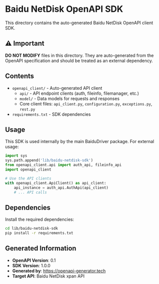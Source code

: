 # Baidu NetDisk OpenAPI SDK

This directory contains the auto-generated Baidu NetDisk OpenAPI client SDK.

## ⚠️ Important

**DO NOT MODIFY** files in this directory. They are auto-generated from the OpenAPI specification and should be treated as an external dependency.

## Contents

- `openapi_client/` - Auto-generated API client
  - `api/` - API endpoint clients (auth, fileinfo, filemanager, etc.)
  - `model/` - Data models for requests and responses
  - Core client files: `api_client.py`, `configuration.py`, `exceptions.py`, `rest.py`
- `requirements.txt` - SDK dependencies

## Usage

This SDK is used internally by the main BaiduDriver package. For external usage:

```python
import sys
sys.path.append('lib/baidu-netdisk-sdk')
from openapi_client.api import auth_api, fileinfo_api
import openapi_client

# Use the API clients
with openapi_client.ApiClient() as api_client:
    api_instance = auth_api.AuthApi(api_client)
    # ... API calls
```

## Dependencies

Install the required dependencies:

```bash
cd lib/baidu-netdisk-sdk
pip install -r requirements.txt
```

## Generated Information

- **OpenAPI Version**: 0.1
- **SDK Version**: 1.0.0
- **Generated by**: https://openapi-generator.tech
- **Target API**: Baidu NetDisk xpan API
